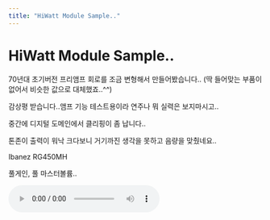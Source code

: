 ```yaml
---
title: "HiWatt Module Sample.."
---
```

# HiWatt Module Sample..

70년대 초기버전 프리앰프 회로를 조금 변형해서 만들어봤습니다..
(딱 들어맞는 부품이 없어서 비슷한 값으로 대체했죠..^^)

감상평 받습니다..앰프 기능 테스트용이라 연주나 뭐 실력은 보지마시고..

중간에 디지털 도메인에서 클리핑이 좀 납니다..

톤존이 출력이 워낙 크다보니 거기까진 생각을 못하고 음량을 맞췄네요..

Ibanez RG450MH

풀게인, 풀 마스터볼륨..

![audio](a69c3b928b1df803ebf22cf81aa8d40e.mp3)


